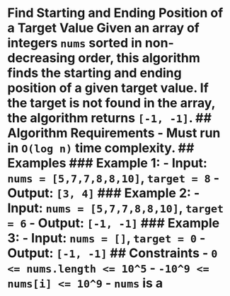 # Find Starting and Ending Position of a Target Value Given an array of integers `nums` sorted in non-decreasing order, this algorithm finds the starting and ending position of a given target value. If the target is not found in the array, the algorithm returns `[-1, -1]`. ## Algorithm Requirements - Must run in `O(log n)` time complexity. ## Examples ### Example 1: - **Input:** `nums = [5,7,7,8,8,10]`, `target = 8` - **Output:** `[3, 4]` ### Example 2: - **Input:** `nums = [5,7,7,8,8,10]`, `target = 6` - **Output:** `[-1, -1]` ### Example 3: - **Input:** `nums = []`, `target = 0` - **Output:** `[-1, -1]` ## Constraints - `0 <= nums.length <= 10^5` - `-10^9 <= nums[i] <= 10^9` - `nums` is a
